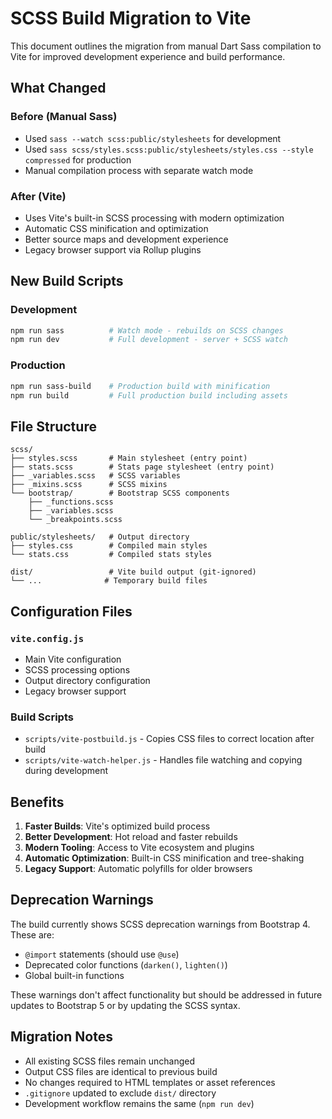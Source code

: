# SCSS Build Migration to Vite

This document outlines the migration from manual Dart Sass compilation to Vite for improved development experience and build performance.

## What Changed

### Before (Manual Sass)
- Used `sass --watch scss:public/stylesheets` for development
- Used `sass scss/styles.scss:public/stylesheets/styles.css --style compressed` for production
- Manual compilation process with separate watch mode

### After (Vite)
- Uses Vite's built-in SCSS processing with modern optimization
- Automatic CSS minification and optimization
- Better source maps and development experience
- Legacy browser support via Rollup plugins

## New Build Scripts

### Development
```bash
npm run sass          # Watch mode - rebuilds on SCSS changes
npm run dev           # Full development - server + SCSS watch
```

### Production
```bash
npm run sass-build    # Production build with minification
npm run build         # Full production build including assets
```

## File Structure

```
scss/
├── styles.scss       # Main stylesheet (entry point)
├── stats.scss        # Stats page stylesheet (entry point)
├── _variables.scss   # SCSS variables
├── _mixins.scss      # SCSS mixins
└── bootstrap/        # Bootstrap SCSS components
    ├── _functions.scss
    ├── _variables.scss
    └── _breakpoints.scss

public/stylesheets/   # Output directory
├── styles.css        # Compiled main styles
└── stats.css         # Compiled stats styles

dist/                 # Vite build output (git-ignored)
└── ...              # Temporary build files
```

## Configuration Files

### `vite.config.js`
- Main Vite configuration
- SCSS processing options
- Output directory configuration
- Legacy browser support

### Build Scripts
- `scripts/vite-postbuild.js` - Copies CSS files to correct location after build
- `scripts/vite-watch-helper.js` - Handles file watching and copying during development

## Benefits

1. **Faster Builds**: Vite's optimized build process
2. **Better Development**: Hot reload and faster rebuilds
3. **Modern Tooling**: Access to Vite ecosystem and plugins
4. **Automatic Optimization**: Built-in CSS minification and tree-shaking
5. **Legacy Support**: Automatic polyfills for older browsers

## Deprecation Warnings

The build currently shows SCSS deprecation warnings from Bootstrap 4. These are:
- `@import` statements (should use `@use`)
- Deprecated color functions (`darken()`, `lighten()`)
- Global built-in functions

These warnings don't affect functionality but should be addressed in future updates to Bootstrap 5 or by updating the SCSS syntax.

## Migration Notes

- All existing SCSS files remain unchanged
- Output CSS files are identical to previous build
- No changes required to HTML templates or asset references
- `.gitignore` updated to exclude `dist/` directory
- Development workflow remains the same (`npm run dev`)
